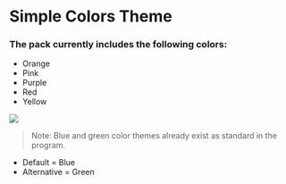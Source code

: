 # Simple Colors Theme

### The pack currently includes the following colors: 

- Orange
- Pink
- Purple 
- Red 
- Yellow

<img src="https://i.imgur.com/IJj9zYI.gif">

> Note: Blue and green color themes already exist as standard in the program.

- Default = Blue
- Alternative = Green
